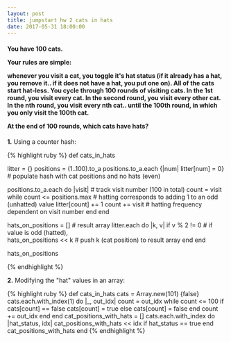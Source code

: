 ```yaml
---
layout: post
title: jumpstart hw 2 cats in hats
date: 2017-05-31 18:00:00
---
```

<h4>
 <p>You have 100 cats.</p>
 <p>Your rules are simple:</p>
 <p>whenever you visit a cat, you toggle it's hat status (if it
 already has a hat, you remove it.. if it does not have a hat, you put one on).
 All of the cats start hat-less. You cycle through 100 rounds of visiting cats.
 In the 1st round, you visit every cat. In the second round, you visit every other cat.
 In the nth round, you visit every nth cat.. until the 100th round, in which you only
 visit the 100th cat.</p>
 <p>At the end of 100 rounds, which cats have hats?</p>
</h4>

<p><strong>1.</strong> Using a counter hash:</p>

{% highlight ruby %}
 def cats_in_hats

  litter = {}
  positions = (1..100).to_a
  positions.to_a.each {|num| litter[num] = 0} # populate hash with cat positions and no hats (even)

  positions.to_a.each do |visit| # track visit number (100 in total)
    count = visit
    while count <= positions.max  # hatting corresponds to adding 1 to an odd (unhatted) value
      litter[count] += 1
      count += visit # hatting frequency dependent on visit number
    end
  end

  hats_on_positions = [] # result array
  litter.each do |k, v|
    if v % 2 != 0 # if value is odd (hatted),  
      hats_on_positions << k # push k (cat position) to result array
    end
  end

  hats_on_positions

{% endhighlight %}

 <p><strong>2.</strong> Modifying the "hat" values in an array:</p>

{% highlight ruby %}
def cats_in_hats
  cats = Array.new(101) {false}
  cats.each.with_index(1) do |_, out_idx|
    count = out_idx
    while count <= 100
      if cats[count] == false
        cats[count] = true
      else
        cats[count] = false
      end
      count += out_idx
    end
  end
  cat_positions_with_hats = []
  cats.each.with_index do |hat_status, idx|
    cat_positions_with_hats << idx if hat_status == true
  end
  cat_positions_with_hats
end
{% endhighlight %}
